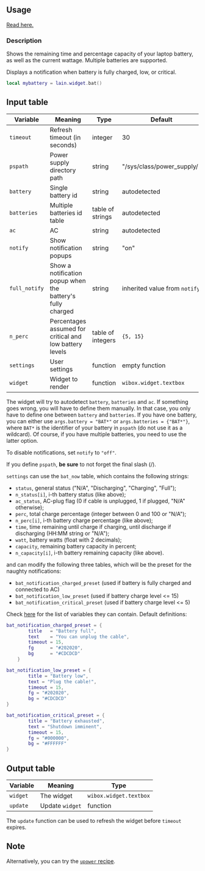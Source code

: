 ## Usage

[Read here.](https://github.com/lcpz/lain/wiki/Widgets#usage)

### Description

Shows the remaining time and percentage capacity of your laptop battery, as well
as the current wattage. Multiple batteries are supported.

Displays a notification when battery is fully charged, low, or critical.

```lua
local mybattery = lain.widget.bat()
```

## Input table

| Variable      | Meaning                                                    | Type              | Default                       |
| ------------- | ---------------------------------------------------------- | ----------------- | ----------------------------- |
| `timeout`     | Refresh timeout (in seconds)                               | integer           | 30                            |
| `pspath`      | Power supply directory path                                | string            | "/sys/class/power_supply/"    |
| `battery`     | Single battery id                                          | string            | autodetected                  |
| `batteries`   | Multiple batteries id table                                | table of strings  | autodetected                  |
| `ac`          | AC                                                         | string            | autodetected                  |
| `notify`      | Show notification popups                                   | string            | "on"                          |
| `full_notify` | Show a notification popup when the battery's fully charged | string            | inherited value from `notify` |
| `n_perc`      | Percentages assumed for critical and low battery levels    | table of integers | `{5, 15}`                     |
| `settings`    | User settings                                              | function          | empty function                |
| `widget`      | Widget to render                                           | function          | `wibox.widget.textbox`        |

The widget will try to autodetect `battery`, `batteries` and `ac`. If something
goes wrong, you will have to define them manually. In that case, you only have
to define one between `battery` and `batteries`. If you have one battery, you
can either use `args.battery = "BAT*"` or `args.batteries = {"BAT*"}`, where `BAT*`
is the identifier of your battery in `pspath` (do not use it as a wildcard).
Of course, if you have multiple batteries, you need to use the latter option.

To disable notifications, set `notify` to `"off"`.

If you define `pspath`, **be sure** to not forget the final slash (/).

`settings` can use the `bat_now` table, which contains the following strings:

- `status`, general status ("N/A", "Discharging", "Charging", "Full");
- `n_status[i]`, i-th battery status (like above);
- `ac_status`, AC-plug flag (0 if cable is unplugged, 1 if plugged, "N/A" otherwise);
- `perc`, total charge percentage (integer between 0 and 100 or "N/A");
- `n_perc[i]`, i-th battery charge percentage (like above);
- `time`, time remaining until charge if charging, until discharge if discharging (HH:MM string or "N/A");
- `watt`, battery watts (float with 2 decimals);
- `capacity`, remaining battery capacity in percent;
- `n_capacity[i]`, i-th battery remaining capacity (like above).

and can modify the following three tables, which will be the preset for the naughty notifications:

- `bat_notification_charged_preset` (used if battery is fully charged and connected to AC)
- `bat_notification_low_preset` (used if battery charge level <= 15)
- `bat_notification_critical_preset` (used if battery charge level <= 5)

Check [here](https://awesomewm.org/doc/api/libraries/naughty.html#notify) for
the list of variables they can contain. Default definitions:

```lua
bat_notification_charged_preset = {
        title   = "Battery full",
        text    = "You can unplug the cable",
        timeout = 15,
        fg      = "#202020",
        bg      = "#CDCDCD"
    }

```

```lua
bat_notification_low_preset = {
        title = "Battery low",
        text = "Plug the cable!",
        timeout = 15,
        fg = "#202020",
        bg = "#CDCDCD"
}
```

```lua
bat_notification_critical_preset = {
        title = "Battery exhausted",
        text = "Shutdown imminent",
        timeout = 15,
        fg = "#000000",
        bg = "#FFFFFF"
}
```

## Output table

| Variable | Meaning         | Type                   |
| -------- | --------------- | ---------------------- |
| `widget` | The widget      | `wibox.widget.textbox` |
| `update` | Update `widget` | function               |

The `update` function can be used to refresh the widget before `timeout` expires.

## Note

Alternatively, you can try the [`upower` recipe](https://awesomewm.org/recipes/watch).
